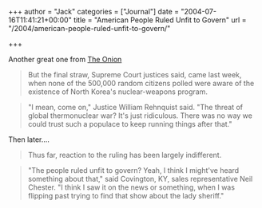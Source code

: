 +++
author = "Jack"
categories = ["Journal"]
date = "2004-07-16T11:41:21+00:00"
title = "American People Ruled Unfit to Govern"
url = "/2004/american-people-ruled-unfit-to-govern/"

+++

Another great one from [The Onion][1]

> 
> 
> But the final straw, Supreme Court justices said, came last week, when none of the 500,000 random citizens polled were aware of the existence of North Korea's nuclear-weapons program.
> 
> 

> 
> 
> "I mean, come on," Justice William Rehnquist said. "The threat of global thermonuclear war? It's just ridiculous. There was no way we could trust such a populace to keep running things after that."
> 
> 

Then later&#8230;.

> 
> 
> Thus far, reaction to the ruling has been largely indifferent.
> 
> 

> 
> 
> "The people ruled unfit to govern? Yeah, I think I might've heard something about that," said Covington, KY, sales representative Neil Chester. "I think I saw it on the news or something, when I was flipping past trying to find that show about the lady sheriff."
> 
>

 [1]: http://www.theonion.com/news/index.php?issue=4026&n=1